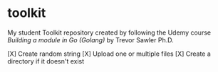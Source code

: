 # toolkit
My student Toolkit repository created by following the Udemy course _Building a module in Go (Golang)_ by Trevor Sawler Ph.D.

[X] Create random string
[X] Upload one or multiple files
[X] Create a directory if it doesn't exist 

